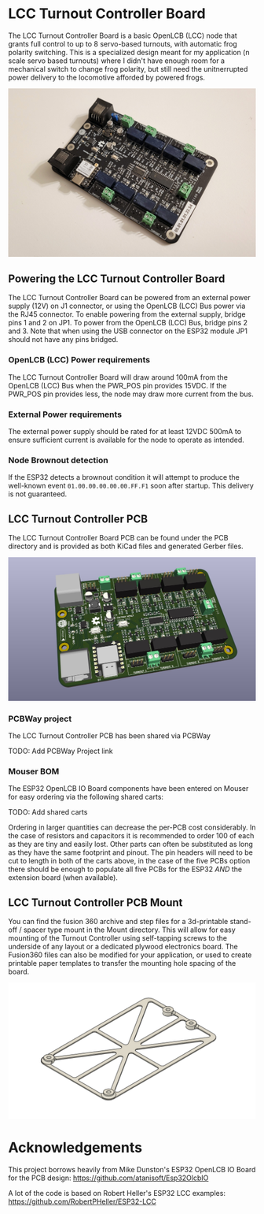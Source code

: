 # LCC Turnout Controller Board

The LCC Turnout Controller Board is a basic OpenLCB (LCC) node that grants full control
to up to 8 servo-based turnouts, with automatic frog polarity switching. This is a
specialized design meant for my application (n scale servo based turnouts) where I
didn't have enough room for a mechanical switch to change frog polarity, but still need the unitnerrupted power delivery to the locomotive afforded by powered frogs.

![PCB Photo](Doc/pcb_photo.jpg)

## Powering the LCC Turnout Controller Board

The LCC Turnout Controller Board can be powered from an external power supply (12V) on
J1 connector, or using the OpenLCB (LCC) Bus power via the RJ45 connector. To enable powering
from the external supply, bridge pins 1 and 2 on JP1. To power from the OpenLCB
(LCC) Bus, bridge pins 2 and 3. Note that when using the USB connector on the
ESP32 module JP1 should not have any pins bridged.

### OpenLCB (LCC) Power requirements

The LCC Turnout Controller Board will draw around 100mA from the OpenLCB (LCC) Bus when
the PWR_POS pin provides 15VDC. If the PWR_POS pin provides less, the node may
draw more current from the bus.

### External Power requirements

The external power supply should be rated for at least 12VDC 500mA to ensure
sufficient current is available for the node to operate as intended.

### Node Brownout detection

If the ESP32 detects a brownout condition it will attempt to produce the
well-known event `01.00.00.00.00.00.FF.F1` soon after startup. This delivery
is not guaranteed.

## LCC Turnout Controller PCB

The LCC Turnout Controller Board PCB can be found under the PCB directory and is
provided as both KiCad files and generated Gerber files.

![PCB Render](Doc/pcb.jpg)

### PCBWay project

The LCC Turnout Controller PCB has been shared via PCBWay 

TODO: Add PCBWay Project link

### Mouser BOM

The ESP32 OpenLCB IO Board components have been entered on Mouser for easy ordering
via the following shared carts:

TODO: Add shared carts

Ordering in larger quantities can decrease the per-PCB cost considerably. In
the case of resistors and capacitors it is recommended to order 100 of each
as they are tiny and easily lost. Other parts can often be substituted as long
as they have the same footprint and pinout. The pin headers will need to be cut
to length in both of the carts above, in the case of the five PCBs option there
should be enough to populate all five PCBs for the ESP32 *AND* the extension
board (when available).

## LCC Turnout Controller PCB Mount

You can find the fusion 360 archive and step files for a 3d-printable stand-off / spacer type mount in the Mount directory. This will allow for easy mounting of the Turnout Controller using self-tapping screws to the underside of any layout or a dedicated plywood electronics board. The Fusion360 files can also be modified for your application, or used to create printable paper templates to transfer the mounting hole spacing of the board.

![PCB Mount Render](Doc/mount_render.png)

# Acknowledgements

This project borrows heavily from Mike Dunston's ESP32 OpenLCB IO Board for the PCB design:
https://github.com/atanisoft/Esp32OlcbIO

A lot of the code is based on Robert Heller's ESP32 LCC examples:
https://github.com/RobertPHeller/ESP32-LCC

